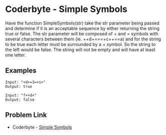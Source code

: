 # Coderbyte - Simple Symbols

Have the function SimpleSymbols(str) take the str parameter being passed and determine if it is an acceptable sequence by either returning the string true or false. The str parameter will be composed of + and = symbols with several characters between them (ie. ++d+===+c++==a) and for the string to be true each letter must be surrounded by a + symbol. So the string to the left would be false. The string will not be empty and will have at least one letter.

## Examples

```
Input: "+d+=3=+s+"
Output: true
```

```
Input: "f++d+"
Output: false
```

## Problem Link

- Coderbyte - [Simple Symbols](https://coderbyte.com/editor/Simple%20Symbols:JavaScript)
